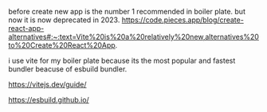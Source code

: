 before create new app is the number 1 recommended in boiler plate.
but now it is now deprecated in 2023.
https://code.pieces.app/blog/create-react-app-alternatives#:~:text=Vite%20is%20a%20relatively%20new,alternatives%20to%20Create%20React%20App.

i use vite for my boiler plate because its the most popular and fastest bundler beacuse of esbuild bundler.
<!-- documentation of vite -->
https://vitejs.dev/guide/
<!-- bundler -->
https://esbuild.github.io/